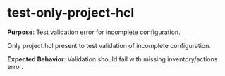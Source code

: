 # test-only-project-hcl

**Purpose**: Test validation error for incomplete configuration.

Only project.hcl present to test validation of incomplete configuration.

**Expected Behavior**: Validation should fail with missing inventory/actions error.
